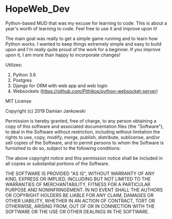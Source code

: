 # HopeWeb_Dev

Python-based MUD that was my excuse for learning to code. This is about a year's worth of learning to code. Feel free to use it and improve upon it!

The main goal was really to get a simple game running and to learn how Python works. I wanted to keep things extremely simple and easy to build upon and I'm really quite proud of the work for a beginner. If you improve upon it, I am more than happy to incorporate changes!

Utilizes:
1. Python 3.6
2. Postgres
3. Django for ORM with web app and web login
4. Websockets (https://github.com/Pithikos/python-websocket-server)



MIT License

Copyright (c) 2019 Damian Jankowski

Permission is hereby granted, free of charge, to any person obtaining a copy
of this software and associated documentation files (the "Software"), to deal
in the Software without restriction, including without limitation the rights
to use, copy, modify, merge, publish, distribute, sublicense, and/or sell
copies of the Software, and to permit persons to whom the Software is
furnished to do so, subject to the following conditions:

The above copyright notice and this permission notice shall be included in all
copies or substantial portions of the Software.

THE SOFTWARE IS PROVIDED "AS IS", WITHOUT WARRANTY OF ANY KIND, EXPRESS OR
IMPLIED, INCLUDING BUT NOT LIMITED TO THE WARRANTIES OF MERCHANTABILITY,
FITNESS FOR A PARTICULAR PURPOSE AND NONINFRINGEMENT. IN NO EVENT SHALL THE
AUTHORS OR COPYRIGHT HOLDERS BE LIABLE FOR ANY CLAIM, DAMAGES OR OTHER
LIABILITY, WHETHER IN AN ACTION OF CONTRACT, TORT OR OTHERWISE, ARISING FROM,
OUT OF OR IN CONNECTION WITH THE SOFTWARE OR THE USE OR OTHER DEALINGS IN THE
SOFTWARE.
